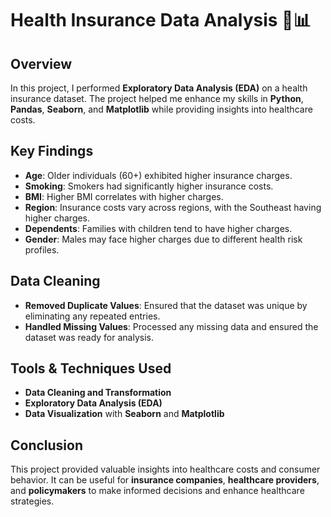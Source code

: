 
# **Health Insurance Data Analysis 🏥📊**

## **Overview**  
In this project, I performed **Exploratory Data Analysis (EDA)** on a health insurance dataset. The project helped me enhance my skills in **Python**, **Pandas**, **Seaborn**, and **Matplotlib** while providing insights into healthcare costs.

## **Key Findings**  
- **Age**: Older individuals (60+) exhibited higher insurance charges.
- **Smoking**: Smokers had significantly higher insurance costs.
- **BMI**: Higher BMI correlates with higher charges.
- **Region**: Insurance costs vary across regions, with the Southeast having higher charges.
- **Dependents**: Families with children tend to have higher charges.
- **Gender**: Males may face higher charges due to different health risk profiles.

## **Data Cleaning**  
- **Removed Duplicate Values**: Ensured that the dataset was unique by eliminating any repeated entries.
- **Handled Missing Values**: Processed any missing data and ensured the dataset was ready for analysis.

## **Tools & Techniques Used**  
- **Data Cleaning and Transformation**
- **Exploratory Data Analysis (EDA)**
- **Data Visualization** with **Seaborn** and **Matplotlib**

## **Conclusion**  
This project provided valuable insights into healthcare costs and consumer behavior. It can be useful for **insurance companies**, **healthcare providers**, and **policymakers** to make informed decisions and enhance healthcare strategies.


